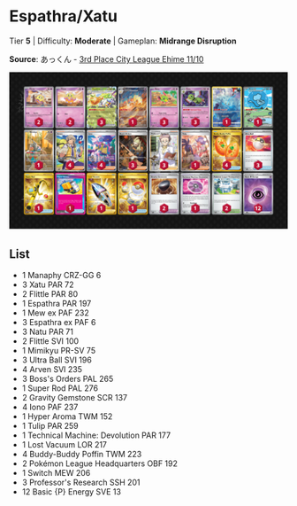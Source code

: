 # Espathra/Xatu

Tier **5** | Difficulty: **Moderate** | Gameplan: **Midrange Disruption**

**Source**: あっくん - [3rd Place City League Ehime 11/10](https://limitlesstcg.com/decks/list/jp/18582)

![decklist](../../!Images/Standard/14BRS-SSP/Espathra-Xatu.PNG)

## List
* 1 Manaphy CRZ-GG 6
* 3 Xatu PAR 72
* 2 Flittle PAR 80
* 1 Espathra PAR 197
* 1 Mew ex PAF 232
* 3 Espathra ex PAF 6
* 3 Natu PAR 71
* 2 Flittle SVI 100
* 1 Mimikyu PR-SV 75
* 3 Ultra Ball SVI 196
* 4 Arven SVI 235
* 3 Boss's Orders PAL 265
* 1 Super Rod PAL 276
* 2 Gravity Gemstone SCR 137
* 4 Iono PAF 237
* 1 Hyper Aroma TWM 152
* 1 Tulip PAR 259
* 1 Technical Machine: Devolution PAR 177
* 1 Lost Vacuum LOR 217
* 4 Buddy-Buddy Poffin TWM 223
* 2 Pokémon League Headquarters OBF 192
* 1 Switch MEW 206
* 3 Professor's Research SSH 201
* 12 Basic {P} Energy SVE 13